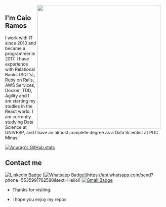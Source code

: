 <img align="right" width="400" height="400" margin-top="50" src="https://media.giphy.com/media/QEIC6GZIEGStO/giphy.gif">
 
## I'm Caio Ramos
 
I work with IT since 2010 and became a programmer in 2017. I have experience with Relational Banks (SQL's), Ruby on Rails, AWS Services, Docker, TDD, Agility and I am starting my studies in the React world. I am currently studying Data Science at UNIVESP, and I have an almost complete degree as a Data Scientist at PUC Minas.

[![Anurag's GitHub stats](https://github-readme-stats.vercel.app/api?username=k41n3w)](https://github.com/k41n3w/k41n3w)


## Contact me
[![Linkedin Badge](https://img.shields.io/badge/-LinkedIn-blue?style=flat-square&logo=Linkedin&logoColor=white&link=link_do_seu_perfil_no_linkedin)](https://www.linkedin.com/in/caio-ramos-83271943/)
[![Whatsapp Badge](https://img.shields.io/badge/-Whatsapp-4CA143?style=flat-square&labelColor=4CA143&logo=whatsapp&logoColor=white&link=https://api.whatsapp.com/send?phone=seu_telefone_55+DDD+número_de_telefone&text=Hello!)](https://api.whatsapp.com/send?phone=5535991762580&text=Hello!)
[![Gmail Badge](https://img.shields.io/badge/-Gmail-c14438?style=flat-square&logo=Gmail&logoColor=white&link=mailto:seu_email)](mailto:cwfr88@gmail.com)
 
- Thanks for visiting. 
 
- I hope you enjoy my repos
